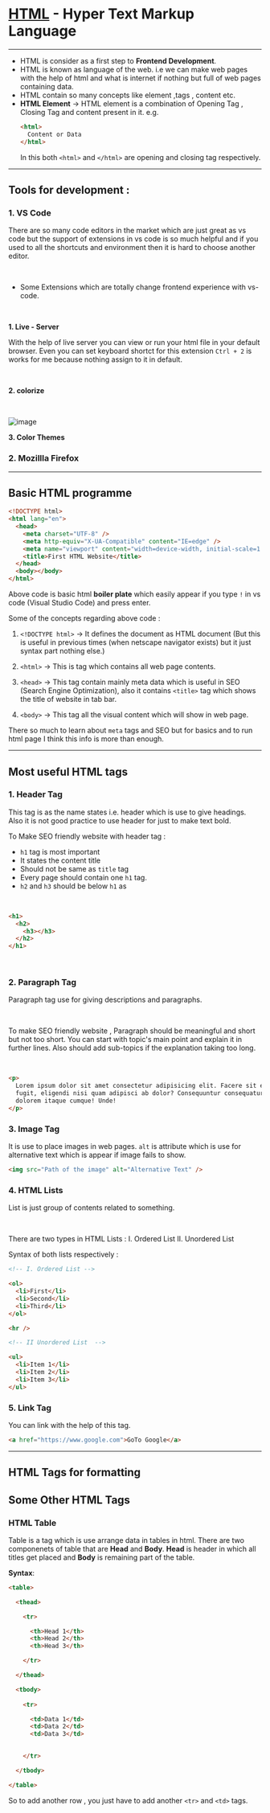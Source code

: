 # <u>HTML</u> - Hyper Text Markup Language

---

- HTML is consider as a first step to **Frontend Development**.
- HTML is known as language of the web. i.e we can make web pages with the help of html and what is internet if nothing but full of web pages containing data.
- HTML contain so many concepts like element ,tags , content etc.
- **HTML Element** &rarr; HTML element is a combination of Opening Tag , Closing Tag and content present in it.
  e.g.
  ```html
  <html>
    Content or Data
  </html>
  ```
  In this both `<html>` and `</html>` are opening and closing tag respectively.

---

## Tools for development :

### 1. VS Code

There are so many code editors in the market which are just great as vs code but the support of extensions in vs code is so much helpful and if you used to all the shortcuts and environment then it is hard to choose another editor.

<br>

- Some Extensions which are totally change frontend experience with vs-code.

<br>

**1. Live - Server**

With the help of live server you can view or run your html file in your default browser. Even you can set keyboard shortct for this extension `Ctrl + 2` is works for me because nothing assign to it in default.

<br>

**2. colorize**

<br>

![image](/Notes/HTML/Images/Colorize.png)

**3. Color Themes**

### 2. Mozillla Firefox

---

## Basic HTML programme

```html
<!DOCTYPE html>
<html lang="en">
  <head>
    <meta charset="UTF-8" />
    <meta http-equiv="X-UA-Compatible" content="IE=edge" />
    <meta name="viewport" content="width=device-width, initial-scale=1.0" />
    <title>First HTML Website</title>
  </head>
  <body></body>
</html>
```

Above code is basic html **boiler plate** which easily appear if you type `!` in vs code (Visual Studio Code) and press enter.

Some of the concepts regarding above code :

1. `<!DOCTYPE html>` &rarr; It defines the document as HTML document (But this is useful in previous times (when netscape navigator exists) but it just syntax part nothing else.)

2. `<html>` &rarr; This is tag which contains all web page contents.

3. `<head>` &rarr; This tag contain mainly meta data which is useful in SEO (Search Engine Optimization), also it contains `<title>` tag which shows the title of website in tab bar.

4. `<body>` &rarr; This tag all the visual content which will show in web page.

There so much to learn about `meta` tags and SEO but for basics and to run html page I think this info is more than enough.

---

## Most useful HTML tags

### 1. Header Tag

This tag is as the name states i.e. header which is use to give headings. Also it is not good practice to use header for just to make text bold.

To Make SEO friendly website with header tag :

- `h1` tag is most important
- It states the content title
- Should not be same as `title` tag
- Every page should contain one `h1` tag.
- `h2` and `h3` should be below `h1` as

<br>

```html
<h1>
  <h2>
    <h3></h3>
  </h2>
</h1>
```

<br>

### 2. Paragraph Tag

Paragraph tag use for giving descriptions and paragraphs.

<br>

To make SEO friendly website , Paragraph should be meaningful and short but not too short. You can start with topic's main point and explain it in further lines. Also should add sub-topics if the explanation taking too long.

<br>

```html
<p>
  Lorem ipsum dolor sit amet consectetur adipisicing elit. Facere sit esse
  fugit, eligendi nisi quam adipisci ab dolor? Consequuntur consequatur harum
  dolorem itaque cumque! Unde!
</p>
```

### 3. Image Tag

It is use to place images in web pages. `alt` is attribute which is use for alternative text which is appear if image fails to show.

```html
<img src="Path of the image" alt="Alternative Text" />
```

### 4. HTML Lists

List is just group of contents related to something.

<br>

There are two types in HTML Lists :
I. Ordered List
II. Unordered List

Syntax of both lists respectively :

```html
<!-- I. Ordered List -->

<ol>
  <li>First</li>
  <li>Second</li>
  <li>Third</li>
</ol>

<hr />

<!-- II Unordered List  -->

<ul>
  <li>Item 1</li>
  <li>Item 2</li>
  <li>Item 3</li>
</ul>
```

### 5. Link Tag

You can link with the help of this tag.

```html
<a href="https://www.google.com">GoTo Google</a>
```

---

## HTML Tags for formatting

## Some Other HTML Tags

### HTML Table

Table is a tag which is use arrange data in tables in html.
There are two componenets of table that are **Head** and **Body**.
**Head** is header in which all titles get placed and **Body** is remaining part of the table.

**Syntax**:

```html
<table>

  <thead>

    <tr>

      <th>Head 1</th>
      <th>Head 2</th>
      <th>Head 3</th>

    </tr>

  </thead>

  <tbody>
    
    <tr>

      <td>Data 1</td>
      <td>Data 2</td>
      <td>Data 3</td>
      

    </tr>

  </tbody>

</table>
```

So to add another row , you just have to add another `<tr>` and `<td>` tags.
